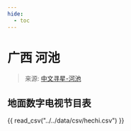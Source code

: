 ```yaml
---
hide:
  - toc
---
```


# 广西 河池

> 来源: [中文寻星-河池](http://dtmb.saoing.com/hechi.htm)

## 地面数字电视节目表

{{ read_csv("../../data/csv/hechi.csv") }}
